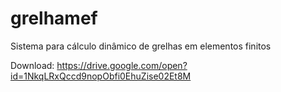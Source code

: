 # grelhamef
Sistema para cálculo dinâmico de grelhas em elementos finitos

Download: https://drive.google.com/open?id=1NkqLRxQccd9nopObfi0EhuZise02Et8M
